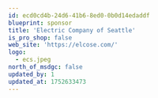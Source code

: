 ```yaml
---
id: ecd0cd4b-24d6-41b6-8ed0-0b0d14edaddf
blueprint: sponsor
title: 'Electric Company of Seattle'
is_pro_shop: false
web_site: 'https://elcose.com/'
logo:
  - ecs.jpeg
north_of_msdgc: false
updated_by: 1
updated_at: 1752633473
---
```

